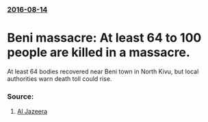 ### [2016-08-14](/news/2016/08/14/index.md)

# Beni massacre: At least 64 to 100 people are killed in a massacre. 

At least 64 bodies recovered near Beni town in North Kivu, but local authorities warn death toll could rise.


### Source:

1. [Al Jazeera](http://www.aljazeera.com/news/2016/08/scores-hacked-death-machete-attack-dr-congo-160814133550565.html)
